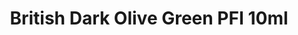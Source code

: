 ---
layout: product
title: "British Dark Olive Green PFI  10ml"
price: "330" 
desc: "Acrylic Laquer 10mL"
img_path: "/assets/img/RC042.webp"
brand: "AK "
available: false
special_offer: false
new: false
soon: false
cat: "020000"
subcat: "020200"
subsubcat: "020201"
sifra: "RC042"
popular: false
spec: false
---